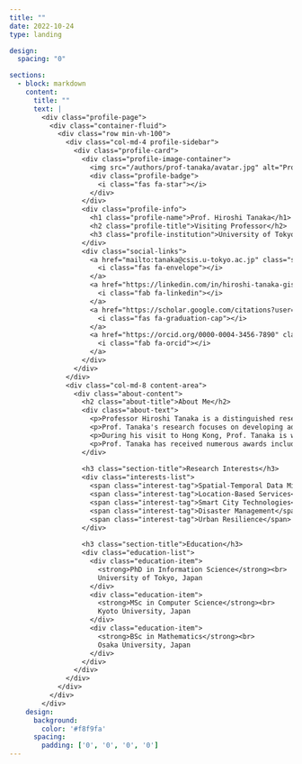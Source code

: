 ```yaml
---
title: ""
date: 2022-10-24
type: landing

design:
  spacing: "0"

sections:
  - block: markdown
    content:
      title: ""
      text: |
        <div class="profile-page">
          <div class="container-fluid">
            <div class="row min-vh-100">
              <div class="col-md-4 profile-sidebar">
                <div class="profile-card">
                  <div class="profile-image-container">
                    <img src="/authors/prof-tanaka/avatar.jpg" alt="Prof. Hiroshi Tanaka" class="profile-image">
                    <div class="profile-badge">
                      <i class="fas fa-star"></i>
                    </div>
                  </div>
                  <div class="profile-info">
                    <h1 class="profile-name">Prof. Hiroshi Tanaka</h1>
                    <h2 class="profile-title">Visiting Professor</h2>
                    <h3 class="profile-institution">University of Tokyo, Japan</h3>
                  </div>
                  <div class="social-links">
                    <a href="mailto:tanaka@csis.u-tokyo.ac.jp" class="social-link" title="Email">
                      <i class="fas fa-envelope"></i>
                    </a>
                    <a href="https://linkedin.com/in/hiroshi-tanaka-gis" class="social-link" title="LinkedIn">
                      <i class="fab fa-linkedin"></i>
                    </a>
                    <a href="https://scholar.google.com/citations?user=tanakahiroshi" class="social-link" title="Google Scholar">
                      <i class="fas fa-graduation-cap"></i>
                    </a>
                    <a href="https://orcid.org/0000-0004-3456-7890" class="social-link" title="ORCID">
                      <i class="fab fa-orcid"></i>
                    </a>
                  </div>
                </div>
              </div>
              <div class="col-md-8 content-area">
                <div class="about-content">
                  <h2 class="about-title">About Me</h2>
                  <div class="about-text">
                    <p>Professor Hiroshi Tanaka is a distinguished researcher in spatial-temporal data mining and smart city technologies, currently serving as a Professor at the Center for Spatial Information Science, University of Tokyo. He is visiting the Mobility Science Lab at PolyU for a collaborative research project on urban resilience and disaster preparedness.</p>
                    <p>Prof. Tanaka's research focuses on developing advanced computational methods for analyzing large-scale spatial-temporal datasets, with applications in urban planning, disaster management, and location-based services. He has pioneered several innovative algorithms for real-time mobility pattern analysis and emergency response optimization.</p>
                    <p>During his visit to Hong Kong, Prof. Tanaka is working with the lab team on a joint project examining urban mobility patterns during extreme weather events and developing AI-driven early warning systems for transportation disruptions. He brings over 20 years of experience in GIScience research and has published more than 150 peer-reviewed papers in leading international journals.</p>
                    <p>Prof. Tanaka has received numerous awards including the Japan Society for the Promotion of Science Prize and the International Association of Chinese Professionals in Geographic Information Sciences (CPGIS) Achievement Award.</p>
                  </div>
                  
                  <h3 class="section-title">Research Interests</h3>
                  <div class="interests-list">
                    <span class="interest-tag">Spatial-Temporal Data Mining</span>
                    <span class="interest-tag">Location-Based Services</span>
                    <span class="interest-tag">Smart City Technologies</span>
                    <span class="interest-tag">Disaster Management</span>
                    <span class="interest-tag">Urban Resilience</span>
                  </div>
                  
                  <h3 class="section-title">Education</h3>
                  <div class="education-list">
                    <div class="education-item">
                      <strong>PhD in Information Science</strong><br>
                      University of Tokyo, Japan
                    </div>
                    <div class="education-item">
                      <strong>MSc in Computer Science</strong><br>
                      Kyoto University, Japan
                    </div>
                    <div class="education-item">
                      <strong>BSc in Mathematics</strong><br>
                      Osaka University, Japan
                    </div>
                  </div>
                </div>
              </div>
            </div>
          </div>
        </div>
    design:
      background:
        color: '#f8f9fa'
      spacing:
        padding: ['0', '0', '0', '0']
---
```


